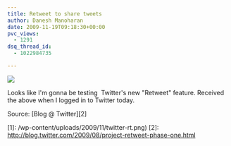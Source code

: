 ```yaml
---
title: Retweet to share tweets
author: Danesh Manoharan
date: 2009-11-19T09:18:30+00:00
pvc_views:
  - 1291
dsq_thread_id:
  - 1022984735

---
```

![](/wp-content/uploads/2009/11/twitter-rt-450x145.png)

Looks like I'm gonna be testing  Twitter's new "Retweet" feature. Received the above when I logged in to Twitter today.

Source: [Blog @ Twitter][2]

 [1]: /wp-content/uploads/2009/11/twitter-rt.png)
 [2]: http://blog.twitter.com/2009/08/project-retweet-phase-one.html